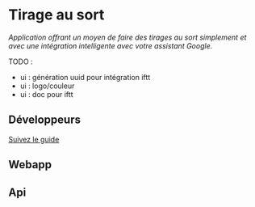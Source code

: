 # Tirage au sort

_Application offrant un moyen de faire des tirages au sort simplement et avec une intégration intelligente avec votre assistant Google._

TODO :

- ui : génération uuid pour intégration iftt
- ui : logo/couleur
- ui : doc pour iftt

## Développeurs

[Suivez le guide](howto-dev.md)

## Webapp

## Api
